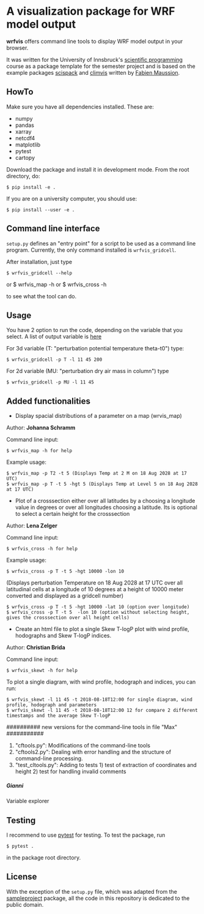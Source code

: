 # A visualization package for WRF model output

**wrfvis** offers command line tools to display WRF model output in your browser.

It was written for the University of Innsbruck's
[scientific programming](https://manuelalehner.github.io/scientific_programming)
course as a package template for the semester project and is based on the 
example packages [scispack](https://github.com/fmaussion/scispack) and
[climvis](https://github.com/fmaussion/climvis) written by
[Fabien Maussion](https://fabienmaussion.info).

## HowTo

Make sure you have all dependencies installed. These are:
- numpy
- pandas
- xarray
- netcdf4
- matplotlib
- pytest
- cartopy

Download the package and install it in development mode. From the root directory,
do:

    $ pip install -e .

If you are on a university computer, you should use:

    $ pip install --user -e .

## Command line interface

``setup.py`` defines an "entry point" for a script to be used as a
command line program. Currently, the only command installed is ``wrfvis_gridcell``.

After installation, just type

    $ wrfvis_gridcell --help
or
    $ wrfvis_map -h
or
    $ wrfvis_cross -h

to see what the tool can do.
## Usage

You have 2 option to run the code, depending on the variable that you select. A list of output variable is [here](https://www2.mmm.ucar.edu/wrf/users/wrf_users_guide/build/html/output_variables.html)
 
For 3d variable (T: "perturbation potential temperature theta-t0") type:

    $ wrfvis_gridcell -p T -l 11 45 200
    

For 2d variable (MU: "perturbation dry air mass in column") type

    $ wrfvis_gridcell -p MU -l 11 45

## Added functionalities

- Display spacial distributions of a parameter on a map (wrvis_map)
   
Author: **Johanna Schramm**

Command line input:

    $ wrfvis_map -h for help

    
Example usage:

    $ wrfvis_map -p T2 -t 5 (Displays Temp at 2 M on 18 Aug 2028 at 17 UTC)
    $ wrfvis_map -p T -t 5 -hgt 5 (Displays Temp at Level 5 on 18 Aug 2028 at 17 UTC)



- Plot of a crosssection either over all latitudes by a choosing a longitude value in degrees or over all longitudes choosing a latitude.
Its is optional to select a certain height for the crosssection

Author: **Lena Zelger**

Command line input: 

    $ wrfvis_cross -h for help


Example usage:

    $ wrfvis_cross -p T -t 5 -hgt 10000 -lon 10 


(Displays perturbation Temperature on 18 Aug 2028 
at 17 UTC over all latitudinal cells at a 
longitude of 10 degrees at a height of 10000 meter converted and displayed as a gridcell number)

    $ wrfvis_cross -p T -t 5 -hgt 10000 -lat 10 (option over longitude)
    $ wrfvis_cross -p T -t 5  -lon 10 (option without selecting height, gives the crosssection over all height cells)



- Create an html file to plot a single Skew T-logP plot with wind profile, hodographs and Skew T-logP indices.

Author: **Christian Brida**

Command line input: 

    $ wrfvis_skewt -h for help


To plot a single diagram, with wind profile, hodograph and indices, you can run: 

    $ wrfvis_skewt -l 11 45 -t 2018-08-18T12:00 for single diagram, wind profile, hodograph and parameters
    $ wrfvis_skewt -l 11 45 -t 2018-08-18T12:00 12 for compare 2 different timestamps and the average Skew T-logP
    

########## new versions for the command-line tools in file "Max" ###########
1. "cftools.py": Modifications of the command-line tools
2. "cftools2.py": Dealing with error handling and the structure of command-line processing. 
3. "test_cltools.py": Adding to tests  1) test of extraction of coordinates and height
         			       2) test for handling invalid comments


##### Gianni #########
Variable explorer




## Testing

I recommend to use [pytest](https://docs.pytest.org) for testing. To test
the package, run

    $ pytest .

in the package root directory.


## License

With the exception of the ``setup.py`` file, which was adapted from the
[sampleproject](https://github.com/pypa/sampleproject) package, all the
code in this repository is dedicated to the public domain.




    
